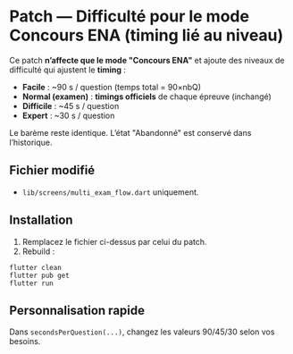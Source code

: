 # Patch — Difficulté pour le mode Concours ENA (timing lié au niveau)

Ce patch **n’affecte que le mode "Concours ENA"** et ajoute des niveaux de difficulté qui ajustent le **timing** :

- **Facile** : ~90 s / question (temps total = 90×nbQ)
- **Normal (examen)** : **timings officiels** de chaque épreuve (inchangé)
- **Difficile** : ~45 s / question
- **Expert** : ~30 s / question

Le barème reste identique. L’état "Abandonné" est conservé dans l’historique.

## Fichier modifié
- `lib/screens/multi_exam_flow.dart` uniquement.

## Installation
1) Remplacez le fichier ci-dessus par celui du patch.
2) Rebuild :
```
flutter clean
flutter pub get
flutter run
```

## Personnalisation rapide
Dans `secondsPerQuestion(...)`, changez les valeurs 90/45/30 selon vos besoins.
